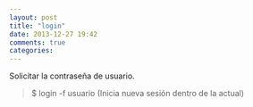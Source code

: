 ```yaml
---
layout: post
title: "login"
date: 2013-12-27 19:42
comments: true
categories: 
---
```

Solicitar la contraseña de usuario.

>$ login -f  usuario (Inicia nueva sesión dentro de la actual)

